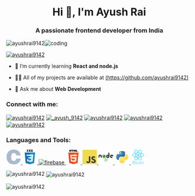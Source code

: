 <h1 align="center">Hi 👋, I'm Ayush Rai</h1>
<h3 align="center">A passionate frontend developer from India</h3>

<img align="right" alt ="coding" width="400" src="https://user-images.githubusercontent.com/55389276/140866485-8fb1c876-9a8f-4d6a-98dc-08c4981eaf70.gif">

<p align="left"> <img src="https://komarev.com/ghpvc/?username=ayushrai9142&label=Profile%20views&color=0e75b6&style=flat" alt="ayushrai9142" /> </p>

<p align="left"> <a href="https://github.com/ryo-ma/github-profile-trophy"><img src="https://github-profile-trophy.vercel.app/?username=ayushrai9142" alt="ayushrai9142" /></a> </p>

- 🌱 I’m currently learning **React and node.js**

- 👨‍💻 All of my projects are available at [(https://github.com/ayushrai9142)]((https://github.com/ayushrai9142))

- 💬 Ask me about **Web Development**

<h3 align="left">Connect with me:</h3>
<p align="left">
<a href="https://linkedin.com/in/ayushrai9142" target="blank"><img align="center" src="https://raw.githubusercontent.com/rahuldkjain/github-profile-readme-generator/master/src/images/icons/Social/linked-in-alt.svg" alt="ayushrai9142" height="30" width="40" /></a>
<a href="https://instagram.com/_ayush_9142" target="blank"><img align="center" src="https://raw.githubusercontent.com/rahuldkjain/github-profile-readme-generator/master/src/images/icons/Social/instagram.svg" alt="_ayush_9142" height="30" width="40" /></a>
<a href="https://www.codechef.com/users/ayushrai9142" target="blank"><img align="center" src="https://cdn.jsdelivr.net/npm/simple-icons@3.1.0/icons/codechef.svg" alt="ayushrai9142" height="30" width="40" /></a>
<a href="https://www.hackerrank.com/ayushrai9142" target="blank"><img align="center" src="https://raw.githubusercontent.com/rahuldkjain/github-profile-readme-generator/master/src/images/icons/Social/hackerrank.svg" alt="ayushrai9142" height="30" width="40" /></a>
<a href="https://www.leetcode.com/ayushrai9142" target="blank"><img align="center" src="https://raw.githubusercontent.com/rahuldkjain/github-profile-readme-generator/master/src/images/icons/Social/leet-code.svg" alt="ayushrai9142" height="30" width="40" /></a>
</p>

<h3 align="left">Languages and Tools:</h3>
<p align="left"> <a href="https://www.cprogramming.com/" target="_blank" rel="noreferrer"> <img src="https://raw.githubusercontent.com/devicons/devicon/master/icons/c/c-original.svg" alt="c" width="40" height="40"/> </a> <a href="https://www.w3schools.com/css/" target="_blank" rel="noreferrer"> <img src="https://raw.githubusercontent.com/devicons/devicon/master/icons/css3/css3-original-wordmark.svg" alt="css3" width="40" height="40"/> </a> <a href="https://firebase.google.com/" target="_blank" rel="noreferrer"> <img src="https://www.vectorlogo.zone/logos/firebase/firebase-icon.svg" alt="firebase" width="40" height="40"/> </a> <a href="https://www.w3.org/html/" target="_blank" rel="noreferrer"> <img src="https://raw.githubusercontent.com/devicons/devicon/master/icons/html5/html5-original-wordmark.svg" alt="html5" width="40" height="40"/> </a> <a href="https://developer.mozilla.org/en-US/docs/Web/JavaScript" target="_blank" rel="noreferrer"> <img src="https://raw.githubusercontent.com/devicons/devicon/master/icons/javascript/javascript-original.svg" alt="javascript" width="40" height="40"/> </a> <a href="https://nodejs.org" target="_blank" rel="noreferrer"> <img src="https://raw.githubusercontent.com/devicons/devicon/master/icons/nodejs/nodejs-original-wordmark.svg" alt="nodejs" width="40" height="40"/> </a> <a href="https://www.python.org" target="_blank" rel="noreferrer"> <img src="https://raw.githubusercontent.com/devicons/devicon/master/icons/python/python-original.svg" alt="python" width="40" height="40"/> </a> <a href="https://reactjs.org/" target="_blank" rel="noreferrer"> <img src="https://raw.githubusercontent.com/devicons/devicon/master/icons/react/react-original-wordmark.svg" alt="react" width="40" height="40"/> </a> </p>

<p><img align="left" src="https://github-readme-stats.vercel.app/api/top-langs?username=ayushrai9142&show_icons=true&locale=en&layout=compact" alt="ayushrai9142" /></p>

<p>&nbsp;<img align="center" src="https://github-readme-stats.vercel.app/api?username=ayushrai9142&show_icons=true&locale=en" alt="ayushrai9142" /></p>

<p><img align="center" src="https://github-readme-streak-stats.herokuapp.com/?user=ayushrai9142&" alt="ayushrai9142" /></p>
